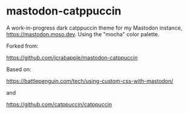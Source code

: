 # mastodon-catppuccin
A work-in-progress dark catppuccin theme for my Mastodon instance, https://mastodon.moso.dev. Using the "mocha" color palette.

Forked from:

https://github.com/jcrabapple/mastodon-catppuccin

Based on:

https://battlepenguin.com/tech/using-custom-css-with-mastodon/

and

https://github.com/catppuccin/catppuccin
